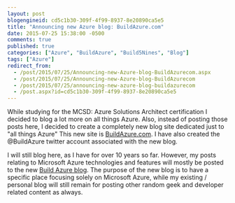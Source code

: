 ```yaml
---
layout: post
blogengineid: cd5c1b30-309f-4f99-8937-8e20890ca5e5
title: "Announcing new Azure blog: BuildAzure.com"
date: 2015-07-25 15:38:00 -0500
comments: true
published: true
categories: ["Azure", "BuildAzure", "Build5Nines", "Blog"]
tags: ["Azure"]
redirect_from: 
  - /post/2015/07/25/Announcing-new-Azure-blog-BuildAzurecom.aspx
  - /post/2015/07/25/Announcing-new-Azure-blog-BuildAzurecom
  - /post/2015/07/25/announcing-new-azure-blog-buildazurecom
  - /post.aspx?id=cd5c1b30-309f-4f99-8937-8e20890ca5e5
---
```

<!-- more -->

While studying for the MCSD: Azure Solutions Architect certification I decided to blog a lot more on all things Azure. Also, instead of posting those posts here, I decided to create a completely new blog site dedicated just to "all things Azure" This new site is <a href="http://build5nines.com" target="_blank">BuildAzure.com</a>. I have also created the @BuildAzure twitter account associated with the new blog.

I will still blog here, as I have for over 10 years so far. However, my posts relating to Microsoft Azure technologies and features will mostly be posted to the new <a href="http://build5nines.com" target="_blank">Build Azure blog</a>. The purpose of the new blog is to have a specific place focusing solely on Microsoft Azure, while my existing / personal blog will still remain for posting other random geek and developer related content as always.
